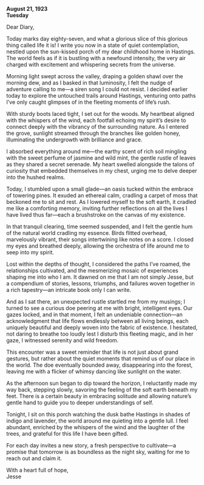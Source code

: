
**August 21, 1923**  
**Tuesday**  

Dear Diary,  

Today marks day eighty-seven, and what a glorious slice of this glorious thing called life it is! I write you now in a state of quiet contemplation, nestled upon the sun-kissed porch of my dear childhood home in Hastings. The world feels as if it is bustling with a newfound intensity, the very air charged with excitement and whispering secrets from the universe. 

Morning light swept across the valley, draping a golden shawl over the morning dew, and as I basked in that luminosity, I felt the nudge of adventure calling to me—a siren song I could not resist. I decided earlier today to explore the untouched trails around Hastings, venturing onto paths I’ve only caught glimpses of in the fleeting moments of life’s rush. 

With sturdy boots laced tight, I set out for the woods. My heartbeat aligned with the whispers of the wind, each footfall echoing my spirit’s desire to connect deeply with the vibrancy of the surrounding nature. As I entered the grove, sunlight streamed through the branches like golden honey, illuminating the undergrowth with brilliance and grace.

I absorbed everything around me—the earthy scent of rich soil mingling with the sweet perfume of jasmine and wild mint, the gentle rustle of leaves as they shared a secret serenade. My heart swelled alongside the talons of curiosity that embedded themselves in my chest, urging me to delve deeper into the hushed realms. 

Today, I stumbled upon a small glade—an oasis tucked within the embrace of towering pines. It exuded an ethereal calm, cradling a carpet of moss that beckoned me to sit and rest. As I lowered myself to the soft earth, it cradled me like a comforting memory, inviting further reflections on all the lives I have lived thus far—each a brushstroke on the canvas of my existence.

In that tranquil clearing, time seemed suspended, and I felt the gentle hum of the natural world cradling my essence. Birds flitted overhead, marvelously vibrant, their songs intertwining like notes on a score. I closed my eyes and breathed deeply, allowing the orchestra of life around me to seep into my spirit.

Lost within the depths of thought, I considered the paths I’ve roamed, the relationships cultivated, and the mesmerizing mosaic of experiences shaping me into who I am. It dawned on me that I am not simply Jesse, but a compendium of stories, lessons, triumphs, and failures woven together in a rich tapestry—an intricate book only I can write.

And as I sat there, an unexpected rustle startled me from my musings; I turned to see a curious doe peering at me with bright, intelligent eyes. Our gazes locked, and in that moment, I felt an undeniable connection—an acknowledgment that life flows endlessly between all living beings, each uniquely beautiful and deeply woven into the fabric of existence. I hesitated, not daring to breathe too loudly lest I disturb this fleeting magic, and in her gaze, I witnessed serenity and wild freedom.

This encounter was a sweet reminder that life is not just about grand gestures, but rather about the quiet moments that remind us of our place in the world. The doe eventually bounded away, disappearing into the forest, leaving me with a flicker of whimsy dancing like sunlight on the water. 

As the afternoon sun began to dip toward the horizon, I reluctantly made my way back, stepping slowly, savoring the feeling of the soft earth beneath my feet. There is a certain beauty in embracing solitude and allowing nature’s gentle hand to guide you to deeper understandings of self. 

Tonight, I sit on this porch watching the dusk bathe Hastings in shades of indigo and lavender, the world around me quieting into a gentle lull. I feel abundant, enriched by the whispers of the wind and the laughter of the trees, and grateful for this life I have been gifted. 

For each day invites a new story, a fresh perspective to cultivate—a promise that tomorrow is as boundless as the night sky, waiting for me to reach out and claim it. 

With a heart full of hope,  
Jesse
